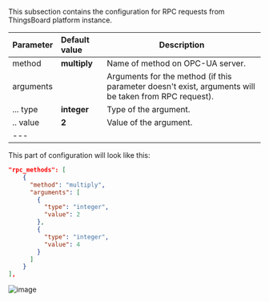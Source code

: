 This subsection contains the configuration for RPC requests from ThingsBoard platform instance.

| **Parameter** | **Default value** | **Description**                                                                                       |
|:--------------|:------------------|-------------------------------------------------------------------------------------------------------|
| method        | **multiply**      | Name of method on OPC-UA server.                                                                      |
| arguments     |                   | Arguments for the method (if this parameter doesn't exist, arguments will be taken from RPC request). |
| ... type      | **integer**       | Type of the argument.                                                                                 |
| .. value      | **2**             | Value of the argument.                                                                                |
| ---           |                   |                                                                                                       |

This part of configuration will look like this:  

```json
"rpc_methods": [
    {
      "method": "multiply",
      "arguments": [
        {
          "type": "integer",
          "value": 2
        },
        {
          "type": "integer",
          "value": 4
        }
      ]
    }
],
```

![image](https://img.thingsboard.io/gateway/opc-ua-connector/opc-ua-subsection-rpc-methods-advanced-1-ce.png)
